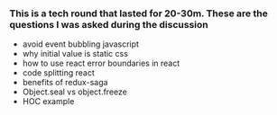 ### This is a tech round that lasted for 20-30m. These are the questions I was asked during the discussion

- avoid event bubbling javascript
- why initial value is static css
- how to use react error boundaries in react
- code splitting react
- benefits of redux-saga
- Object.seal vs object.freeze
- HOC example
